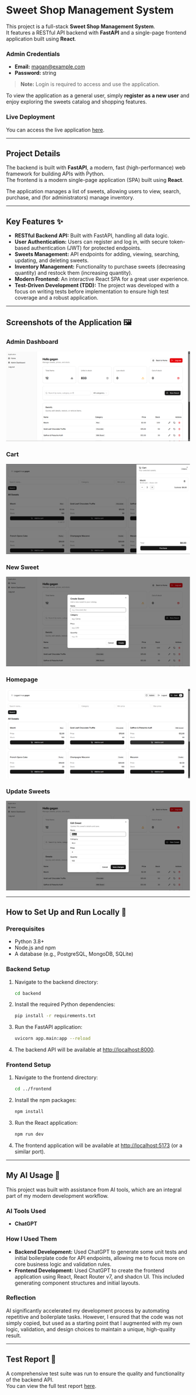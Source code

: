 # Sweet Shop Management System 

This project is a full-stack **Sweet Shop Management System**.  
It features a RESTful API backend with **FastAPI** and a single-page frontend application built using **React**.  

### Admin Credentials
- **Email:** magan@example.com  
- **Password:** string  

> **Note:** Login is required to access and use the application.

To view the application as a general user, simply **register as a new user** and enjoy exploring the sweets catalog and shopping features.

### Live Deployment
You can access the live application [here](https://sweet-shop-frontend-hhvz.onrender.com/).

---

## Project Details

The backend is built with **FastAPI**, a modern, fast (high-performance) web framework for building APIs with Python.  
The frontend is a modern single-page application (SPA) built using **React**.  

The application manages a list of sweets, allowing users to view, search, purchase, and (for administrators) manage inventory.

---

## Key Features ✨

- **RESTful Backend API:** Built with FastAPI, handling all data logic.  
- **User Authentication:** Users can register and log in, with secure token-based authentication (JWT) for protected endpoints.  
- **Sweets Management:** API endpoints for adding, viewing, searching, updating, and deleting sweets.  
- **Inventory Management:** Functionality to purchase sweets (decreasing quantity) and restock them (increasing quantity).  
- **Modern Frontend:** An interactive React SPA for a great user experience.  
- **Test-Driven Development (TDD):** The project was developed with a focus on writing tests before implementation to ensure high test coverage and a robust application.  

---

## Screenshots of the Application 🖼️

### Admin Dashboard
![Admin Dashboard](https://github.com/Gags-1/Sweet-Shop/blob/main/images/admin%20dashboard.png)

### Cart
![Cart](https://github.com/Gags-1/Sweet-Shop/blob/main/images/cart.png)

### New Sweet
![Add New Sweet](https://github.com/Gags-1/Sweet-Shop/blob/main/images/create%20new%20sweet.png)

### Homepage
![Homepage](https://github.com/Gags-1/Sweet-Shop/blob/main/images/homepage.png)

### Update Sweets
![Update Sweets](https://github.com/Gags-1/Sweet-Shop/blob/main/images/update%20sweets.png)

---

## How to Set Up and Run Locally 🚀

### Prerequisites
- Python 3.8+  
- Node.js and npm  
- A database (e.g., PostgreSQL, MongoDB, SQLite)  

### Backend Setup
1. Navigate to the backend directory:
    ```bash
    cd backend
    ```
2. Install the required Python dependencies:
    ```bash
    pip install -r requirements.txt
    ```
3. Run the FastAPI application:
    ```bash
    uvicorn app.main:app --reload
    ```
4. The backend API will be available at [http://localhost:8000](http://localhost:8000).

### Frontend Setup
1. Navigate to the frontend directory:
    ```bash
    cd ../frontend
    ```
2. Install the npm packages:
    ```bash
    npm install
    ```
3. Run the React application:
    ```bash
    npm run dev
    ```
4. The frontend application will be available at [http://localhost:5173](http://localhost:5173) (or a similar port).

---

## My AI Usage 🤖

This project was built with assistance from AI tools, which are an integral part of my modern development workflow.

### AI Tools Used
- **ChatGPT**

### How I Used Them
- **Backend Development:** Used ChatGPT to generate some unit tests and initial boilerplate code for API endpoints, allowing me to focus more on core business logic and validation rules.  
- **Frontend Development:** Used ChatGPT to create the frontend application using React, React Router v7, and shadcn UI. This included generating component structures and initial layouts.  

### Reflection
AI significantly accelerated my development process by automating repetitive and boilerplate tasks. However, I ensured that the code was not simply copied, but used as a starting point that I augmented with my own logic, validation, and design choices to maintain a unique, high-quality result.

---

## Test Report 🧪

A comprehensive test suite was run to ensure the quality and functionality of the backend API.  
You can view the full test report [here](https://github.com/Gags-1/Sweet-Shop/blob/main/test_report_v2.pdf).
